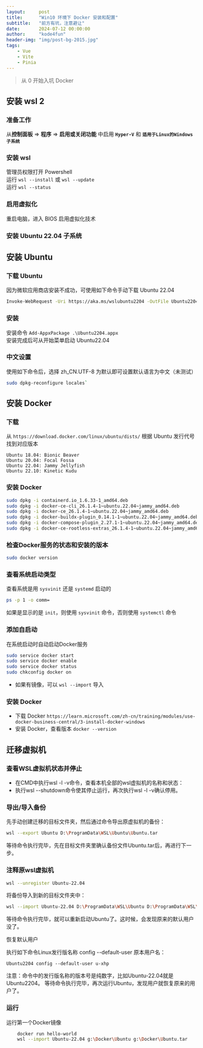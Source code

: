 ```yaml
---
layout:     post
title:      "Win10 环境下 Docker 安装和配置"
subtitle:   "前方有坑，注意避让"
date:       2024-07-12 00:00:00
author:     "kode4fun"
header-img: "img/post-bg-2015.jpg"
tags:
    - Vue
    - Vite
    - Pinia
---
```


> 从 0 开始入坑 Docker

## 安装 wsl 2
### 准备工作
从**控制面板** => **程序** => **启用或关闭功能** 中启用 **`Hyper-V`** 和 **`适用于Linux的Windows子系统`**
### 安装 wsl
管理员权限打开 Powershell  
运行 `wsl --install` 或 `wsl --update`  
运行 `wsl --status`  
### 启用虚拟化
重启电脑，进入 BIOS 启用虚拟化技术
### 安装 Ubuntu 22.04 子系统
## 安装 Ubuntu
### 下载 Ubuntu
因为微软应用商店安装不成功，可使用如下命令手动下载 Ubuntu 22.04
```bash
Invoke-WebRequest -Uri https://aka.ms/wslubuntu2204 -OutFile Ubuntu2204.appx -UseBasicParsing
```
### 安装
安装命令 `Add-AppxPackage .\Ubuntu2204.appx`  
安装完成后可从开始菜单启动 Ubuntu22.04
### 中文设置
使用如下命令后，选择 zh_CN.UTF-8 为默认即可设置默认语言为中文（未测试）
```bash
sudo dpkg-reconfigure locales`
```

## 安装 Docker
### 下载
从 `https://download.docker.com/linux/ubuntu/dists/` 根据 Ubuntu 发行代号找到对应版本

```
Ubuntu 18.04: Bionic Beaver
Ubuntu 20.04: Focal Fossa
Ubuntu 22.04: Jammy Jellyfish
Ubuntu 22.10: Kinetic Kudu
```
### 安装 Docker
```bash
sudo dpkg -i containerd.io_1.6.33-1_amd64.deb
sudo dpkg -i docker-ce-cli_26.1.4-1~ubuntu.22.04~jammy_amd64.deb
sudo dpkg -i docker-ce_26.1.4-1~ubuntu.22.04~jammy_amd64.deb
sudo dpkg -i docker-buildx-plugin_0.14.1-1~ubuntu.22.04~jammy_amd64.deb
sudo dpkg -i docker-compose-plugin_2.27.1-1~ubuntu.22.04~jammy_amd64.deb
sudo dpkg -i docker-ce-rootless-extras_26.1.4-1~ubuntu.22.04~jammy_amd64.deb
```

###  检查Docker服务的状态和安装的版本
```bash
sudo docker version
```
### 查看系统启动类型
查看系统是用 `sysvinit` 还是 `systemd` 启动的

```bash
ps -p 1 -o comm=
```
如果是显示的是 `init`，则使用 `sysvinit` 命令，否则使用 `systemctl` 命令

### 添加自启动
在系统启动时自动启动Docker服务
```bash
sudo service docker start
sudo service docker enable
sudo service docker status
sudo chkconfig docker on
```

+ 如果有镜像，可以 `wsl --import` 导入

### 安装 Docker
+ 下载 Docker `https://learn.microsoft.com/zh-cn/training/modules/use-docker-business-central/3-install-docker-windows`
+ 安装 Docker，查看版本 `docker --version`


## 迁移虚拟机
### 查看WSL虚拟机状态并停止
+ 在CMD中执行wsl -l -v命令，查看本机全部的wsl虚拟机的名称和状态：
+ 执行wsl --shutdown命令使其停止运行，再次执行wsl -l -v确认停用。

### 导出/导入备份
先手动创建迁移的目标文件夹，然后通过命令导出原虚拟机的备份：

```bash
wsl --export Ubuntu D:\ProgramData\WSL\Ubuntu\Ubuntu.tar
```

等待命令执行完毕，先在目标文件夹里确认备份文件Ubuntu.tar后，再进行下一步。

### 注释原wsl虚拟机
```bash
wsl --unregister Ubuntu-22.04
```

将备份导入到新的目标文件夹中：

```bash
wsl --import Ubuntu-22.04 D:\ProgramData\WSL\Ubuntu D:\ProgramData\WSL\Ubuntu\Ubuntu.tar
```

等待命令执行完毕，就可以重新启动Ubuntu了。这时候，会发现原来的默认用户没了。

恢复默认用户

执行如下命令Linux发行版名称 config --default-user 原本用户名：

```
Ubuntu2204 config --default-user u-xhp
```

注意：命令中的发行版名称的版本号是纯数字，比如Ubuntu-22.04就是Ubuntu2204。
等待命令执行完毕，再次运行Ubuntu，发现用户就恢复原来的用户了。

### 运行
运行第一个Docker镜像

```bash
    docker run hello-world
    wsl --import Ubuntu-22.04 g:\Docker\Ubuntu g:\Docker\Ubuntu.tar
```